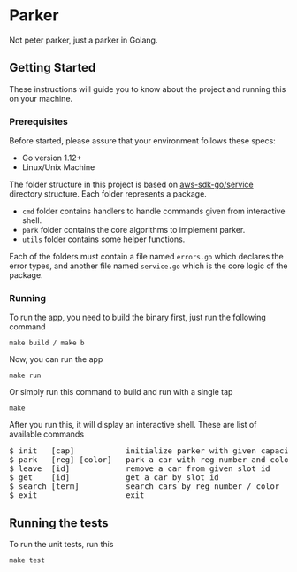 # Parker

Not peter parker, just a parker in Golang.

## Getting Started

These instructions will guide you to know about the project and running this on your machine.

### Prerequisites

Before started, please assure that your environment follows these specs:

- Go version 1.12+
- Linux/Unix Machine

The folder structure in this project is based on [aws-sdk-go/service](https://github.com/aws/aws-sdk-go/tree/master/service) directory structure. Each folder represents a package.

- `cmd` folder contains handlers to handle commands given from interactive shell.
- `park` folder contains the core algorithms to implement parker.
- `utils` folder contains some helper functions.

Each of the folders must contain a file named `errors.go` which declares the error types, and another file named `service.go` which is the core logic of the package.

### Running

To run the app, you need to build the binary first, just run the following command

```
make build / make b
```

Now, you can run the app

```
make run
```

Or simply run this command to build and run with a single tap

```
make
```

After you run this, it will display an interactive shell. These are list of available commands

<pre>
$ init   [cap]           initialize parker with given capacity
$ park   [reg] [color]   park a car with reg number and color
$ leave  [id]            remove a car from given slot id  	
$ get    [id]            get a car by slot id
$ search [term]          search cars by reg number / color 
$ exit                   exit 
</pre>

## Running the tests

To run the unit tests, run this

```
make test
```
